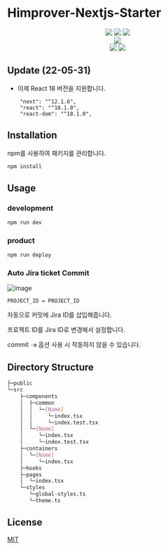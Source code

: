 # Himprover-Nextjs-Starter

<div align='center'>

<img src="https://img.shields.io/badge/React-61DAFB?style=flat-square&logo=React&logoColor=FFFFFF"/>
<img src="https://img.shields.io/badge/Next.js-000000?style=flat-square&logo=Next.js&logoColor=FFFFFF"/>
<img src="https://img.shields.io/badge/Typescript-3178C6?style=flat-square&logo=Typescript&logoColor=FFFFFF"/>

<br>

<img src="https://img.shields.io/badge/styled_components-DB7093?style=flat-square&logo=styled-components&logoColor=FFFFFF"/>

<br>

<img src="https://img.shields.io/badge/Conventional_commits-1.0.0-yellow?style=flat-square"/>

<img src="https://img.shields.io/badge/code%20style-google-blueviolet?style=flat-square"/>

</div>

## Update (22-05-31)

- 이제 React 18 버전을 지원합니다.

```
    "next": "^12.1.6",
    "react": "^18.1.0",
    "react-dom": "^18.1.0",
```

## Installation

npm를 사용하여 패키지를 관리합니다.

```bash
npm install
```

## Usage

### development

```bash
npm run dev
```

### product

```bash
npm run deploy
```

### Auto Jira ticket Commit
![image](https://user-images.githubusercontent.com/65651835/171074512-e94d2a5a-ab08-4f6f-a2d9-663c0949ab4d.png)

`PROJECT_ID = PROJECT_ID`

자동으로 커밋에 Jira ID를 삽입해줍니다.

프로젝트 ID를 Jira ID로 변경해서 설정합니다.

commit `-m` 옵션 사용 시 작동하지 않을 수 있습니다.

## Directory Structure

```bash
├─public
└─src
    ├─components
    │  ├─common
    │  │  └─[Name]
    │  │     └─index.tsx
    │  │     └─index.test.tsx
    │  └─[Name]
    │     └─index.tsx
    │     └─index.test.tsx
    ├─containers
    │  └─[Name]
    │     └─index.tsx
    ├─hooks
    ├─pages
    │  └─index.tsx
    └─styles
       └─global-styles.ts
       └─theme.ts
```

## License

[MIT](https://choosealicense.com/licenses/mit/)

